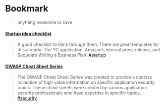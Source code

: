 # Bookmark
> anything awesome to save

#### [Startup idea checklist](https://gist.github.com/binhp/1eaf7fcb9911347300d38cc7e20efbf2)
> A good checklist to think through them. There are great templates for this already: The YC application, Amazon’s internal press release, and Sequoia’s Writing a Business Plan. [#startup](?q=startup)

#### [OWASP Cheat Sheet Series ](https://cheatsheetseries.owasp.org/)
> The OWASP Cheat Sheet Series was created to provide a concise collection of high value information on specific application security topics. These cheat sheets were created by various application security professionals who have expertise in specific topics. [#security](?q=security)
